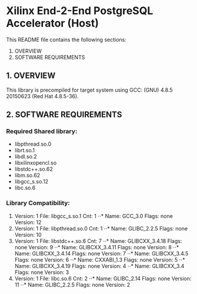 Xilinx End-2-End PostgreSQL Accelerator (Host)
======================

This README file contains the following sections:
  1. OVERVIEW
  2. SOFTWARE REQUIREMENTS

## 1. OVERVIEW
This library is precompiled for target system using GCC: (GNU) 4.8.5 20150623 (Red Hat 4.8.5-36).

## 2. SOFTWARE REQUIREMENTS

### Required Shared library:
* libpthread.so.0
* librt.so.1
* libdl.so.2
* libxilinxopencl.so
* libstdc++.so.62
* libm.so.62
* libgcc_s.so.12
* libc.so.6

### Library Compatibility:
 1. Version: 1  File: libgcc_s.so.1  Cnt: 1
   ⋅⋅* Name: GCC_3.0  Flags: none  Version: 12
 2. Version: 1  File: libpthread.so.0  Cnt: 1
   ⋅⋅* Name: GLIBC_2.2.5  Flags: none  Version: 10
 3. Version: 1  File: libstdc++.so.6  Cnt: 7
   ⋅⋅* Name: GLIBCXX_3.4.18  Flags: none  Version: 9
   ⋅⋅* Name: GLIBCXX_3.4.11  Flags: none  Version: 8
   ⋅⋅* Name: GLIBCXX_3.4.14  Flags: none  Version: 7
   ⋅⋅* Name: GLIBCXX_3.4.5  Flags: none  Version: 6
   ⋅⋅* Name: CXXABI_1.3  Flags: none  Version: 5
   ⋅⋅* Name: GLIBCXX_3.4.19  Flags: none  Version: 4
   ⋅⋅* Name: GLIBCXX_3.4  Flags: none  Version: 3
 4. Version: 1  File: libc.so.6  Cnt: 2
   ⋅⋅* Name: GLIBC_2.14  Flags: none  Version: 11
   ⋅⋅* Name: GLIBC_2.2.5  Flags: none  Version: 2
